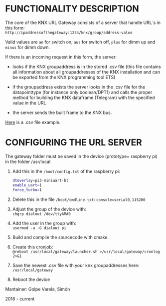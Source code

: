 # FUNCTIONALITY DESCRIPTION

The core of the KNX URL Gateway consists of a server that handle URL´s in this form:  
`http://ipaddressofthegateway:1234/knx/group/address-value`  

Valid values are `an` for switch on, `aus` for switch off, `plus` for dimm up and `minus` for dimm down.  

If there is an incoming request in this form, the server:

- looks if the KNX groupaddress is in the stored .csv file (this file contains all information about all groupaddresses of the KNX installation and can be exported from the KNX programming tool ETS)

- if the groupaddress exists the server looks in the .csv file for the datapointtype (for instance only boolean/DPT1) and calls the proper method for building the KNX dataframe (Telegram) with the specified value in the URL

- the server sends the built frame to the KNX bus.

[Here](https://gitlab.com/simon.golpe/iot_knx-gateway/-/blob/master/ga.csv) is a .csv file example.

# CONFIGURING THE URL SERVER

The gateway folder must be saved in the device (prototype= raspberry pi) in the folder
/usr/local

1. Add this in the `/boot/config.txt` of the raspberry pi:
    ```bash
	dtoverlay=pi3-miniuart-bt
	enable_uart=1
	force_turbo=1
    ```

2. Delete this in the file `/boot/cmdline.txt`:
	`console=serial0,115200`

3. Adjust the group of the device with:  
    `chgrp dialout /dev/ttyAMA0`

4. Add the user in the group with:  
    `usermod -a -G dialout pi`

5. Build and compile the sourcecode with cmake.

6. Create this cronjob:  
`@reboot /usr/local/gateway/launcher.sh >/usr/local/gateway/cronlog 2>&1`

7. Save the newest .csv file with your knx groupaddresses here:  
`/usr/local/gateway`

8. Reboot the device

Mantainer: Golpe Varela, Simón

2018 - current 
